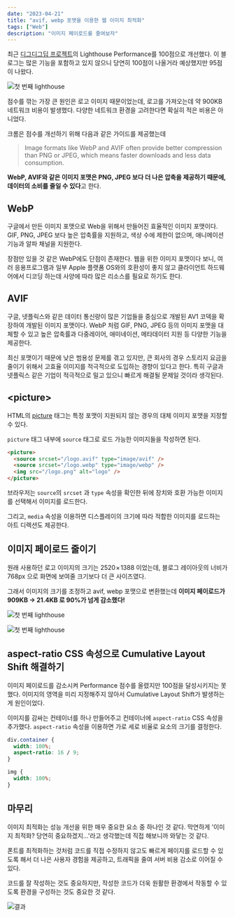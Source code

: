 ```yaml
---
date: "2023-04-21"
title: "avif, webp 포맷을 이용한 웹 이미지 최적화"
tags: ["Web"]
description: "이미지 페이로드를 줄여보자"
---
```


최근 <a href="/devcourse-final-project-retrospect" target="_blank">디그디그딥 프로젝트</a>의 Lighthouse Performance를 100점으로 개선했다. 이 블로그는 많은 기능을 포함하고 있지 않으니 당연히 100점이 나올거라 예상했지만 95점이 나왔다.

![첫 번째 lighthouse](/images/posts/20230421-image-optimization/first-lighthouse.png)

점수를 깎는 가장 큰 원인은 로고 이미지 때문이었는데, 로고를 가져오는데 약 900KB 네트워크 비용이 발생했다. 다양한 네트워크 환경을 고려한다면 확실히 적은 비용은 아니었다.

크롬은 점수를 개선하기 위해 다음과 같은 가이드를 제공했는데

> Image formats like WebP and AVIF often provide better compression than PNG or JPEG, which means faster downloads and less data consumption.

**WebP, AVIF와 같은 이미지 포맷은 PNG, JPEG 보다 더 나은 압축을 제공하기 때문에, 데이터의 소비를 줄일 수 있다**고 한다.

## WebP

구글에서 만든 이미지 포맷으로 Web을 위해서 만들어진 효율적인 이미지 포맷이다. GIF, PNG, JPEG 보다 높은 압축률을 지원하고, 색상 수에 제한이 없으며, 애니메이션 기능과 알파 채널을 지원한다.

장점만 있을 것 같은 WebP에도 단점이 존재한다. 웹을 위한 이미지 포맷이다 보니, 여러 응용프로그램과 일부 Apple 플랫폼 OS와의 호환성이 좋지 않고 클라이언트 하드웨어에서 디코딩 하는데 사양에 따라 많은 리소스를 필요로 하기도 한다.

## AVIF

구글, 넷플릭스와 같은 데이터 통신량이 많은 기업들을 중심으로 개발된 AV1 코덱을 확장하여 개발된 이미지 포맷이다. WebP 처럼 GIF, PNG, JPEG 등의 이미지 포맷을 대체할 수 있고 높은 압축률과 다중레이어, 애미네이션, 메타데이터 지원 등 다양한 기능을 제공한다.

최신 포맷이기 때문에 낮은 범용성 문제를 겪고 있지만, 큰 회사의 경우 스토리지 요금을 줄이기 위해서 고효율 이미지를 적극적으로 도입하는 경향이 있다고 한다. 특히 구글과 넷플릭스 같은 기업이 적극적으로 밀고 있으니 빠르게 해결될 문제일 것이라 생각된다.

## \<picture\>

HTML의 [picture](https://developer.mozilla.org/en-US/docs/Web/HTML/Element/picture) 태그는 특정 포맷이 지원되지 않는 경우의 대체 이미지 포맷을 지정할 수 있다.

`picture` 태그 내부에 `source` 태그로 로드 가능한 이미지들을 작성하면 된다.

```html
<picture>
  <source srcset="/logo.avif" type="image/avif" />
  <source srcset="/logo.webp" type="image/webp" />
  <img src="/logo.png" alt="logo" />
</picture>
```

브라우저는 `source`의 `srcset` 과 `type` 속성을 확인한 뒤에 장치와 호환 가능한 이미지를 선택해서 이미지를 로드한다.

그리고, `media` 속성을 이용하면 디스플레이의 크기에 따라 적합한 이미지를 로드하는 아트 디렉션도 제공한다.

## 이미지 페이로드 줄이기

원래 사용하던 로고 이미지의 크기는 2520 × 1388 이었는데, 블로그 레이아웃의 너비가 768px 으로 화면에 보여줄 크기보다 더 큰 사이즈였다.

그래서 이미지의 크기를 조정하고 avif, webp 포맷으로 변환했는데 **이미지 페이로드가 909KB -> 21.4KB 로 90%가 넘게 감소했다!**

<div class="flex">

![첫 번째 lighthouse](/images/posts/20230421-image-optimization/prev-payload.png)

![첫 번째 lighthouse](/images/posts/20230421-image-optimization/new-payload.png)

</div>

## aspect-ratio CSS 속성으로 Cumulative Layout Shift 해결하기

이미지 페이로드를 감소시켜 Performance 점수를 올렸지만 100점을 달성시키지는 못했다. 이미지의 영역을 미리 지정해주지 않아서 Cumulative Layout Shift가 발생하는게 원인이었다.

이미지를 감싸는 컨테이너를 하나 만들어주고 컨테이너에 `aspect-ratio` CSS 속성을 추가했다. `aspect-ratio` 속성을 이용하면 가로 세로 비율로 요소의 크기를 결정한다.

```css
div.container {
  width: 100%;
  aspect-ratio: 16 / 9;
}

img {
  width: 100%;
}
```

## 마무리

이미지 최적화는 성능 개선을 위한 매우 중요한 요소 중 하나인 것 같다. 막연하게 '이미지 최적화? 당연히 중요하겠지...'라고 생각했는데 직접 해보니까 와닿는 것 같다.

폰트를 최적화하는 것처럼 코드를 직접 수정하지 않고도 빠르게 페이지를 로드할 수 있도록 해서 더 나은 사용자 경험을 제공하고, 트래픽을 줄여 서버 비용 감소로 이어질 수 있다.

코드를 잘 작성하는 것도 중요하지만, 작성한 코드가 더욱 원활한 환경에서 작동할 수 있도록 환경을 구성하는 것도 중요한 것 같다.

![결과](/images/posts/20230421-image-optimization/result.png)

